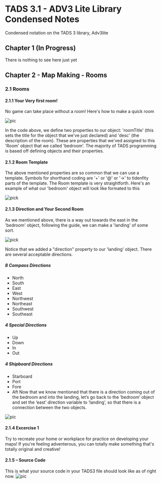 # TADS 3.1 - ADV3 Lite Library Condensed Notes
Condensed notation on the TADS 3 library, Adv3lite


## Chapter 1 (In Progress)
There is nothing to see here just yet

## Chapter 2 - Map Making - Rooms
### 2.1 Rooms
#### 2.1.1 Your Very first room!
No game can take place without a room! Here's how to make a quick room

![pic](https://github.com/reneorionsalmon/tads3lite/blob/master/pics/2.1.1%20-%20your%20very%20first%20room.PNG "Your Very First Room")

In the code above, we define two properties to our object: 'roomTitle' (this sets the title for the object that we've just declared) and 'desc' (the description of the room). These are properties that we'ved assigned to this 'Room' object that we called 'bedroom'. The majority of TADS programming is based off defining objects and their properties.

#### 2.1.2 Room Template
The above mentioned properties are so common that we can use a template. Symbols for shorthand coding are '+' or '@' or '->' to tidenfity parts of the template. The Room template is very straightforth. Here's an example of what our 'bedroom' object will look like formated to this 

![pick](https://github.com/reneorionsalmon/tads3lite/blob/master/pics/2.1.2%20-%20room%20template.PNG "Room Template")

#### 2.1.3 Direction and Your Second Room
As we mentioned above, there is a way out towards the east in the 'bedroom' object, following the guide, we can make a 'landing' of some sort. 

![pick](https://github.com/reneorionsalmon/tads3lite/blob/master/pics/2.1.3%20-%20your%20very%20second%20room.PNG "Second Room Code")

Notice that we added a "direction" property to our 'landing' object. There are several acceptable directions.
##### 8 Compass Directions
* North
* South
* East
* West
* Northwest
* Northeast
* Southwest
* Southeast

##### 4 Special Directions
* Up
* Down
* In
* Out

##### 4 Shipboard Directions
* Starboard
* Port
* Fore
* Aft
Now that we know mentioned that there is a direction coming out of the bedroom and into the landing, let’s go back to the ‘bedroom’ object and set the ‘east’ direction variable to ‘landing’, so that there is a connection between the two objects.

![pic](https://github.com/reneorionsalmon/tads3lite/blob/master/pics/2.1.3%20-%20your%20very%20second%20room%202.PNG "Updated Code")

#### 2.1.4 Excercise 1
Try to recreate your home or workplace for practice on developing your maps! If you're feeling adventerous, you can totally make something that's totally original and creative!

#### 2.1.5 – Source Code
This is what your source code in your TADS3 file should look like as of right now.
![pic](https://github.com/reneorionsalmon/tads3lite/blob/master/pics/2.1%20-%20source%20code.PNG "2.1 Source Code")
